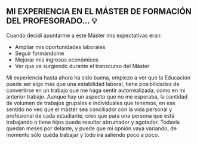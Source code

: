 ## **MI EXPERIENCIA EN EL MÁSTER DE FORMACIÓN DEL PROFESORADO...** :bulb:
Cuando decidí apuntarme a este Máster mis expectativas eran:
* Ampliar mis oportunidades laborales
* Seguir formándome
* Mejorar mis ingresos económicos
* Ver que va surgiendo durante el transcurso del Máster

Mi experiencia hasta ahora ha sido buena, empiezo a ver que la Educación puede ser algo más que una estabilidad laboral, tiene posibilidades de convertirse en  un trabajo que me haga sentir autorrealizada, como en mi anterior trabajo.
Aunque hay un aspecto que no me esperaba, la cantidad de volumen de trabajos grupales e individuales que tenemos, en ese sentido no veo que el máster sea conciliador con la vida personal y profesional de cada estudiante, creo que para una persona que está trabajando o tiene hijos puede resultar abrumador y agotador.
Todavía quedan meses por delante, y puede que mi opnión vaya variando, de momento sólo queda trabajar y todo irá saliendo poco a poco.
